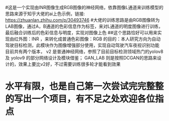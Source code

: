 #这是一个实现由INR图像生成RGB图像的神经网络，依靠图像L通道来训练模型的思路来源于知乎大佬的ai上色示例，链接: https://zhuanlan.zhihu.com/p/30493746
#大佬的训练思路是由RGB图像转为LAB图像，通过A，B通道的色彩信息作为标签，来对L通道的明度图像进行训练，最后融合训练后的色彩信息与明度，实现对图像上色
##这个思路恰好可以用来实现由红外图：INR ，来转化成普通色彩图像：RGB 的目的：本人研究方向为自动驾驶目标检测，此模块作为图像增强部分使用，实现自动驾驶汽车夜视识别功能
目前共有两个版本， v2 是普通神经网络，参照了目前目标检测领域热门的yolov8 及 yolov9 的部分网络设计及模块借鉴；
                   GAN_LAB 则是按照DCGAN的思路来设计的，效果上要比v2好，不过需要训练很多轮才能看到效果


# 水平有限，也是自己第一次尝试完完整整的写出一个项目，有不足之处欢迎各位指点
